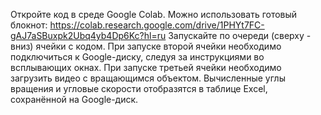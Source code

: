 Откройте код в среде Google Colab. Можно использовать готовый блокнот: https://colab.research.google.com/drive/1PHYt7FC-gAJ7aSBuxpk2Ubq4yb4Dp6Kc?hl=ru
Запускайте по очереди (сверху - вниз) ячейки с кодом.
При запуске второй ячейки необходимо подключиться к Google-диску, следуя за инструкциями во всплывающих окнах.
При запуске третьей ячейки необходимо загрузить видео с вращающимся объектом.
Вычисленные углы вращения и угловые скорости отобразятся в таблице Excel, сохранённой на Google-диск.
